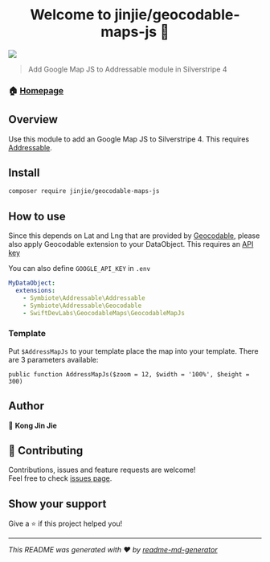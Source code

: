 <h1 align="center">Welcome to jinjie/geocodable-maps-js 👋</h1>
<p>
  <img src="https://img.shields.io/badge/version-1.1.0-blue.svg" />
</p>

> Add Google Map JS to Addressable module in Silverstripe 4

### 🏠 [Homepage](https://github.com/jinjie/geocodable-maps-js)

## Overview

Use this module to add an Google Map JS to Silverstripe 4. This requires [Addressable](https://github.com/symbiote/silverstripe-addressable). 

## Install

```sh
composer require jinjie/geocodable-maps-js
```

## How to use

Since this depends on Lat and Lng that are provided by [Geocodable](https://github.com/symbiote/silverstripe-addressable/blob/master/src/Geocodable.php), please also apply Geocodable extension to your DataObject. This requires an [API key](https://github.com/symbiote/silverstripe-addressable/blob/master/docs/en/quick-start.md#transform-address-field-data-into-a-latitude-and-longitude)

You can also define `GOOGLE_API_KEY` in `.env`

```yml
MyDataObject:
  extensions:
    - Symbiote\Addressable\Addressable
    - Symbiote\Addressable\Geocodable
    - SwiftDevLabs\GeocodableMaps\GeocodableMapJs
```

### Template

Put `$AddressMapJs` to your template place the map into your template. There are 3 parameters available:

`public function AddressMapJs($zoom = 12, $width = '100%', $height = 300)`

## Author

👤 **Kong Jin Jie**


## 🤝 Contributing

Contributions, issues and feature requests are welcome!<br />Feel free to check [issues page](https://github.com/jinjie/geocodable-maps-js/issues).

## Show your support

Give a ⭐️ if this project helped you!

***
_This README was generated with ❤️ by [readme-md-generator](https://github.com/kefranabg/readme-md-generator)_
